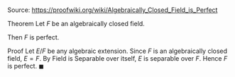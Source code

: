 # 

Source: https://proofwiki.org/wiki/Algebraically_Closed_Field_is_Perfect

Theorem
Let $F$ be an algebraically closed field.

Then $F$ is perfect.


Proof
Let $E / F$ be any algebraic extension.
Since $F$ is an algebraically closed field, $E = F$.
By Field is Separable over itself, $E$ is separable over $F$.
Hence $F$ is perfect.
$\blacksquare$





